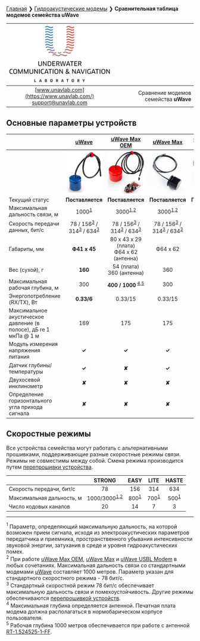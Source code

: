 [Главная](/README_RU) ❯ [Гидроакустические модемы](/underwater_acoustic_modems_ru) ❯ **Сравнительная таблица модемов семейства uWave**

<div style="page-break-after: always;"></div>

| ![logo](/documentation/sm_logo.png) | |
| :---: | ---: |
| [www.unavlab.com](https://www.unavlab.com/) <br/> [support@unavlab.com](mailto:support@unavlab.com) | Сравнение модемов семейства **uWave** |

<div style="page-break-after: always;"></div>

## Основные параметры устройств

|  | [uWave](uWAVE_Specification_ru.md) | [uWave Max OEM](uWAVE_Max_OEM_Specification_ru.md) | [uWave Max](uWAVE_Max_Specification_ru.md) | [uWave USBL Modem](uWAVE_USBL_Modem_Specification_ru.md) | 
| :--- | :---: | :---: | :---: | :---: | 
|      | ![](/documentation/RT_1_332820_1.png) | ![](/documentation/utro_pcb_rt_1_524525_1_2.png) | ![](/documentation/def_modem_black.png) | ![](/documentation/def_zima_b_ant.png) |
| Текущий статус | **Поставляется** | **Поставляется** | **Поставляется** | **Поставляется** |
| Максимальная дальность связи, м | 1000<sup>[1](#footnote1)</sup> | 3000<sup>[1](#footnote1),[2](#footnote2)</sup> | 3000<sup>[1](#footnote1),[2](#footnote2)</sup> | 3000<sup>[1](#footnote1),[2](#footnote2)</sup> |
| Скорость передачи данных, бит/с | 78 / 156<sup>[3](#footnote3)</sup> / 314<sup>[3](#footnote3)</sup> / 634<sup>[3](#footnote3)</sup> | 78 / 156<sup>[3](#footnote3)</sup> / 314<sup>[3](#footnote3)</sup> / 634<sup>[3](#footnote3)</sup> | 78 / 156<sup>[3](#footnote3)</sup> / 314<sup>[3](#footnote3)</sup> / 634<sup>[3](#footnote3)</sup> | 78 / 156<sup>[3](#footnote3)</sup> / 314<sup>[3](#footnote3)</sup> / 634<sup>[3](#footnote3)</sup> |
| Габариты, мм | **Ф41 x 45** | 80 х 43 х 29 (плата) <br/> Ф64 x 62 (антенна) |  Ф64 x 62 | Ф64 х 128 |
| Вес (сухой), г | **160** | 54 (плата) <br/> 360 (aнтенна) | 360 | 440 |
| Максимальная рабочая глубина, м | 300 | **400 / 1000** <sup>[4](#footnote4),[5](#footnote5)</sup> | 300 | 300 |
| Энергопотребление (RX/TX), Вт | **0.33/6** | 0.33/15 | 0.33/15 | 0.33/15 |
| Максимальное акустическое давление (в полосе), дБ re 1 мкПа @ 1 м | 169 | 175 | 175 | 175 |
| Модуль измерения напряжения питания | **✓** | **✓** | **✓** | **✘** |
| Датчик глубины/температуры | **✓** | **✘** | **✓** | **✓** |
| Двухосевой инклинометр | **✘** | **✘** | **✘** | **✓** |
| Определение горизонтального угла прихода сигнала | **✘** | **✘** | **✘** | **✓** |

## Скоростные режимы

Все устройства семейства могут работать с альтернативными прошивками, поддерживающие разные скоростные режимы связи.
Режимы не совместимы между собой. Смена режима производится путем [перепрошивки устройства](uWAVE_FW_Updating_ru.md).

|      | STRONG | EASY   | LITE   | HASTE |
| :--- | :---:  | :---:  | :---:  | :---:  |
| Скорость передачи, бит/с | 78 | 156 | 314 | 634 |
| Максимальная дальность, м | 1000/3000<sup>[1](#footnote1),[2](#footnote2)</sup> | 800<sup>[1](#footnote1)</sup> | 700<sup>[1](#footnote1)</sup> | 500<sup>[1](#footnote1)</sup> |
| Число кодовых каналов | 20 | 14 | 7 | 3 |


<div style="page-break-after: always;"></div>

________________
<a name="footnote1"><sup>1</sup></a> Параметр, определяющий максимальную дальность, на которой возможен прием сигнала, исходя из электроакустических параметров передатчика и приемника, пространственного убывания интенсивности звуковой энергии, затухания в среде и уровня гидроакустических помех.   
<a name="footnote2"><sup>2</sup></a> При работе [uWave Max OEM](uWAVE_Max_OEM_Specification_ru.md), [uWave Max](uWAVE_Max_Specification_ru.md) и [uWave USBL Modem](uWAVE_USBL_Modem_Specification_ru.md) в любых сочетаниях. Максимальная дальность связи со стандартными модемами [uWave](uWAVE_Specification_ru.md) составляет 1000 метров. Параметр указан для стандартного скоростного режима - 78 бит/с.  
<a name="footnote3"><sup>3</sup></a> Стандартный скоростной режим 78 бит/с обеспечивает максимальную дальность связи и помехоустойчивость. Другие режимы обеспечиваются [перепрошивкой устройств](uWAVE_FW_Updating_ru.md).  
<a name="footnote4"><sup>4</sup></a> Максимальная глубина определяется антенной. Печатная плата модема должна располагаться в нормобарическом корпусе пользователя.  
<a name="footnote5"><sup>5</sup></a> Рабочая глубина 1000 метров обеспечивается при работе с антенной [RT-1.524525-1-FF](/documentation/RU/Transducers/RT_1_524525_1_FF_Specification_ru).   

  
<div style="page-break-after: always;"></div>
